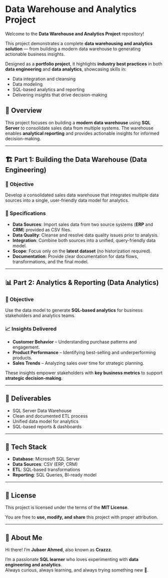 # Data Warehouse and Analytics Project

Welcome to the **Data Warehouse and Analytics Project** repository!  

This project demonstrates a complete **data warehousing and analytics solution** — from building a modern data warehouse to generating actionable business insights.  

Designed as a **portfolio project**, it highlights **industry best practices** in both **data engineering** and **data analytics**, showcasing skills in:  
- Data integration and cleansing  
- Data modeling  
- SQL-based analytics and reporting  
- Delivering insights that drive decision-making  

## 📌 Overview  
This project focuses on building a **modern data warehouse** using **SQL Server** to consolidate sales data from multiple systems. The warehouse enables **analytical reporting** and provides actionable insights for informed decision-making.

---

## 🏗️ Part 1: Building the Data Warehouse (Data Engineering)

### 🎯 Objective  
Develop a consolidated sales data warehouse that integrates multiple data sources into a single, user-friendly data model for analytics.

### 🔧 Specifications  
- **Data Sources**: Import sales data from two source systems (**ERP** and **CRM**) provided as CSV files.  
- **Data Quality**: Cleanse and resolve data quality issues prior to analysis.  
- **Integration**: Combine both sources into a unified, query-friendly data model.  
- **Scope**: Focus only on the **latest dataset** (no historization required).  
- **Documentation**: Provide clear documentation for data flows, transformations, and the final model.  

---

## 📊 Part 2: Analytics & Reporting (Data Analytics)

### 🎯 Objective  
Use the data model to generate **SQL-based analytics** for business stakeholders and analytics teams.

### 📈 Insights Delivered  
- **Customer Behavior** – Understanding purchase patterns and engagement.  
- **Product Performance** – Identifying best-selling and underperforming products.  
- **Sales Trends** – Analyzing sales over time for strategic planning.  

These insights empower stakeholders with **key business metrics** to support **strategic decision-making**.

---

## 📝 Deliverables
- SQL Server Data Warehouse  
- Clean and documented ETL process  
- Unified data model for analytics  
- SQL-based reports & dashboards  

---

## 🚀 Tech Stack
- **Database**: Microsoft SQL Server  
- **Data Sources**: CSV (ERP, CRM)  
- **ETL**: SQL-based transformations  
- **Reporting**: SQL Queries, BI-ready model  

---

## 📜 License
This project is licensed under the terms of the **MIT License**.  

You are free to **use, modify, and share** this project with proper attribution.  

---

## 👤 About Me
Hi there! I’m **Jubaer Ahmed**, also known as **Crazzz**.  

I’m a passionate **SQL learner** who loves experimenting with **data engineering and analytics**.  
Always curious, always learning, and always trying something new 🚀.  
